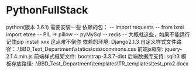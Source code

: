 # PythonFullStack
python(版本 3.6.1)
需要安装一些 依赖的包：
  -- import requests
  -- from lxml import etree
  -- PIL -> pillow
  -- pyMySql
  -- redis
  -- 大概就这些，如果不能运行 记住pip install xxx 这点难不倒你
 依赖的环境: Django2.1.3
 自定义样式文件路径：.\BBD_Test_Department\statics\css\commons.css
 前端js框架:        jquery-2.1.4.min.js
 前端样式框架文件:   bootstrap-3.3.7-dist
 后端数据库支持:     sqlit3
 模板存放路径:      .\BBD_Test_Department\templates\TR_templates\test_pro2.docx
